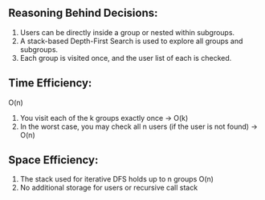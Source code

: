 
## Reasoning Behind Decisions:
1) Users can be directly inside a group or nested within subgroups.
2) A stack-based Depth-First Search is used to explore all groups and subgroups.
3) Each group is visited once, and the user list of each is checked.

## Time Efficiency:
O(n)

1) You visit each of the k groups exactly once → O(k)
2) In the worst case, you may check all n users (if the user is not found) → O(n)

## Space Efficiency:
1) The stack used for iterative DFS holds up to n groups O(n)
2) No additional storage for users or recursive call stack